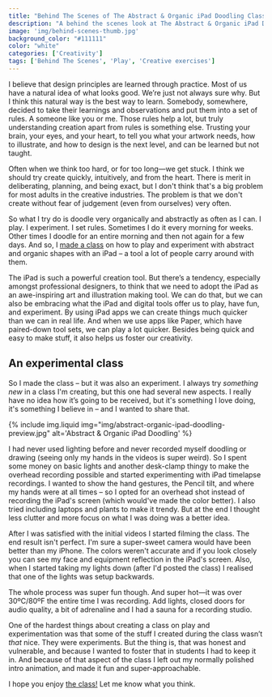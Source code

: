 ```yaml
---
title: "Behind The Scenes of The Abstract & Organic iPad Doodling Class"
description: "A behind the scenes look at The Abstract & Organic iPad Doodling Class"
image: 'img/behind-scenes-thumb.jpg'
background_color: "#111111"
color: "white"
categories: ['Creativity']
tags: ['Behind The Scenes', 'Play', 'Creative exercises']
---
```


I believe that design principles are learned through practice. Most of us have a natural idea of what looks good. We’re just not always sure why. But I think this natural way is the best way to learn. Somebody, somewhere, decided to take their learnings and observations and put them into a set of rules. A someone like you or me. Those rules help a lot, but truly understanding creation apart from rules is something else. Trusting your brain, your eyes, and your heart, to tell you what your artwork needs, how to illustrate, and how to design is the next level, and can be learned but not taught.

Often when we think too hard, or for too long—we get stuck. I think we should try create quickly, intuitively, and from the heart. There is merit in deliberating, planning, and being exact, but I don't think that's a big problem for most adults in the creative industries. The problem is that we don't create without fear of judgement (even from ourselves) very often.

So what I try do is doodle very organically and abstractly as often as I can. I play. I experiment. I set rules. Sometimes I do it every morning for weeks. Other times I doodle for an entire morning and then not again for a few days. And so, I [made a class](/learn/abstract-organic-ipad-doodling) on how to play and experiment with abstract and organic shapes with an iPad – a tool a lot of people carry around with them.

The iPad is such a powerful creation tool. But there’s a tendency, especially amongst professional designers, to think that we need to adopt the iPad as an awe-inspiring art and illustration making tool. We can do that, but we can also be embracing what the iPad and digital tools offer us to play, have fun, and experiment. By using iPad apps we can create things much quicker than we can in real life. And when we use apps like Paper, which have paired-down tool sets, we can play a lot quicker. Besides being quick and easy to make stuff, it also helps us foster our creativity.

## An experimental class
So I made the class – but it was also an experiment. I always try *something new* in a class I'm creating, but this one had several new aspects. I really have no idea how it’s going to be received, but it's something I love doing, it's something I believe in – and I wanted to share that.

{% include img.liquid img="img/abstract-organic-ipad-doodling-preview.jpg" alt='Abstract & Organic iPad Doodling' %}

I had never used lighting before and never recorded myself doodling or drawing (seeing only my hands in the videos is super weird). So I spent some money on basic lights and another desk-clamp thingy to make the overhead recording possible and started experimenting with iPad timelapse recordings. I wanted to show the hand gestures, the Pencil tilt, and where my hands were at all times – so I opted for an overhead shot instead of recording the iPad's screen (which would've made the color better). I also tried including laptops and plants to make it trendy. But at the end I thought less clutter and more focus on what I was doing was a better idea.

After I was satisfied with the initial videos I started filming the class. The end result isn't perfect. I'm sure a super-sweet camera would have been better than my iPhone. The colors weren't accurate and if you look closely you can see my face and equipment reflection in the iPad's screen. Also, when I started taking my lights down (after I'd posted the class) I realised that one of the lights was setup backwards.

The whole process was super fun though. And super hot—it was over 30ºC/80ºF the entire time I was recording. Add lights, closed doors for audio quality, a bit of adrenaline and I had a sauna for a recording studio.

One of the hardest things about creating a class on play and experimentation was that some of the stuff I created during the class wasn’t *that* nice. They were experiments. But the thing is, that was honest and vulnerable, and because I wanted to foster that in students I had to keep it in. And because of that aspect of the class I left out my normally polished intro animation, and made it fun and super-approachable.

I hope you enjoy [the class!](/learn/abstract-organic-ipad-doodling) Let me know what you think.